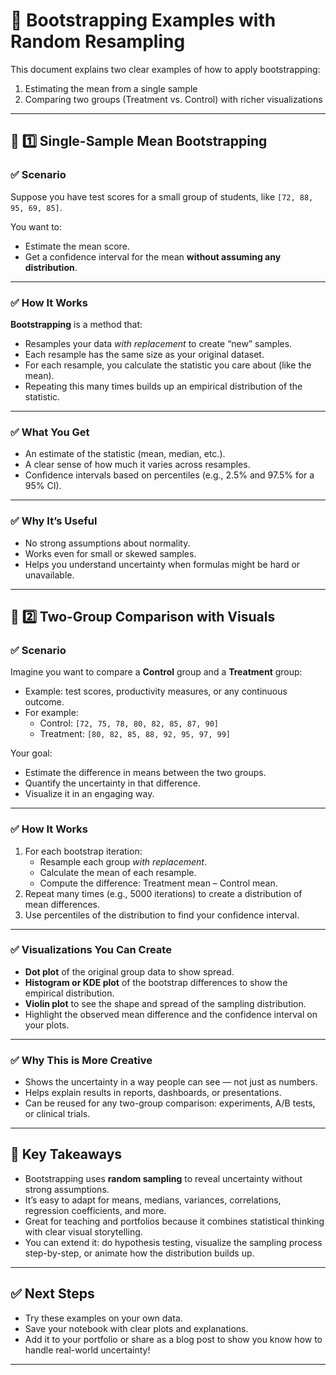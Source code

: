 # 🧪 Bootstrapping Examples with Random Resampling

This document explains two clear examples of how to apply bootstrapping:
1. Estimating the mean from a single sample
2. Comparing two groups (Treatment vs. Control) with richer visualizations

---

## 📌 1️⃣ Single-Sample Mean Bootstrapping

### ✅ Scenario
Suppose you have test scores for a small group of students, like `[72, 88, 95, 69, 85]`.

You want to:
- Estimate the mean score.
- Get a confidence interval for the mean **without assuming any distribution**.

---

### ✅ How It Works

**Bootstrapping** is a method that:
- Resamples your data *with replacement* to create “new” samples.
- Each resample has the same size as your original dataset.
- For each resample, you calculate the statistic you care about (like the mean).
- Repeating this many times builds up an empirical distribution of the statistic.

---

### ✅ What You Get

- An estimate of the statistic (mean, median, etc.).
- A clear sense of how much it varies across resamples.
- Confidence intervals based on percentiles (e.g., 2.5% and 97.5% for a 95% CI).

---

### ✅ Why It’s Useful

- No strong assumptions about normality.
- Works even for small or skewed samples.
- Helps you understand uncertainty when formulas might be hard or unavailable.

---

## 📌 2️⃣ Two-Group Comparison with Visuals

### ✅ Scenario

Imagine you want to compare a **Control** group and a **Treatment** group:
- Example: test scores, productivity measures, or any continuous outcome.
- For example:  
  - Control: `[72, 75, 78, 80, 82, 85, 87, 90]`  
  - Treatment: `[80, 82, 85, 88, 92, 95, 97, 99]`

Your goal:
- Estimate the difference in means between the two groups.
- Quantify the uncertainty in that difference.
- Visualize it in an engaging way.

---

### ✅ How It Works

1. For each bootstrap iteration:
   - Resample each group *with replacement*.
   - Calculate the mean of each resample.
   - Compute the difference: Treatment mean – Control mean.
2. Repeat many times (e.g., 5000 iterations) to create a distribution of mean differences.
3. Use percentiles of the distribution to find your confidence interval.

---

### ✅ Visualizations You Can Create

- **Dot plot** of the original group data to show spread.
- **Histogram or KDE plot** of the bootstrap differences to show the empirical distribution.
- **Violin plot** to see the shape and spread of the sampling distribution.
- Highlight the observed mean difference and the confidence interval on your plots.

---

### ✅ Why This is More Creative

- Shows the uncertainty in a way people can see — not just as numbers.
- Helps explain results in reports, dashboards, or presentations.
- Can be reused for any two-group comparison: experiments, A/B tests, or clinical trials.

---

## 🔑 Key Takeaways

- Bootstrapping uses **random sampling** to reveal uncertainty without strong assumptions.
- It’s easy to adapt for means, medians, variances, correlations, regression coefficients, and more.
- Great for teaching and portfolios because it combines statistical thinking with clear visual storytelling.
- You can extend it: do hypothesis testing, visualize the sampling process step-by-step, or animate how the distribution builds up.

---

## ✅ Next Steps

- Try these examples on your own data.
- Save your notebook with clear plots and explanations.
- Add it to your portfolio or share as a blog post to show you know how to handle real-world uncertainty!

---
